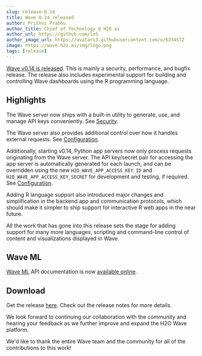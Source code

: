 ```yaml
---
slug: release-0.14
title: Wave 0.14 released
author: Prithvi Prabhu
author_title: Chief of Technology @ H2O.ai
author_url: https://github.com/lo5
author_image_url: https://avatars3.githubusercontent.com/u/6334572
image: https://wave.h2o.ai/img/logo.png
tags: [release]
---
```


[Wave v0.14 is released](https://github.com/h2oai/wave/releases/tag/v0.14.0). This is mainly a security, performance, and bugfix release. The release also includes experimental support for building and controlling Wave dashboards using the R programming language.

<!--truncate-->

## Highlights

The Wave server now ships with a built-in utility to generate, use, and manage API keys conveniently. See [Security](https://wave.h2o.ai/docs/security).

The Wave server also provides additional control over how it handles external requests. See [Configuration](https://wave.h2o.ai/docs/configuration).

Additionally, starting v0.14, Python app servers now only process requests originating from the Wave server. The API key/secret pair for accessing the app server is automatically generated for each launch, and can be overridden using the new `H2O_WAVE_APP_ACCESS_KEY_ID` and `H2O_WAVE_APP_ACCESS_KEY_SECRET` for development and testing, if required. See [Configuration](https://wave.h2o.ai/docs/configuration).

Adding R language support also introduced major changes and simplification in the backend app and communication protocols, which should make it simpler to ship support for interactive R web apps in the near future.

All the work that has gone into this release sets the stage for adding support for many more languages, scripting and command-line control of content and visualizations displayed in Wave.

## Wave ML

[Wave ML](https://github.com/h2oai/wave-ml) API documentation is now [available online](/docs/api/h2o_wave_ml/index).

## Download

Get the release [here](https://github.com/h2oai/wave/releases/tag/v0.14.0). Check out the release notes for more details.

We look forward to continuing our collaboration with the community and hearing your feedback as we further improve and expand the H2O Wave platform.

We'd like to thank the entire Wave team and the community for all of the contributions to this work!


